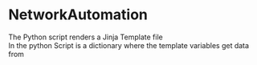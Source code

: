 # NetworkAutomation
The Python script renders a Jinja Template file </br>
In the python Script is a  dictionary where the template variables get data from

